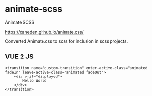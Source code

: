 # animate-scss
Animate SCSS

https://daneden.github.io/animate.css/

Converted Animate.css to scss for inclusion in scss projects.

## VUE 2 JS

```vue
<transition name="custom-transition" enter-active-class="animated fadeIn" leave-active-class="animated fadeOut">
	<div v-if="displayed">
		Hello World
	</div>
</transition>
```
